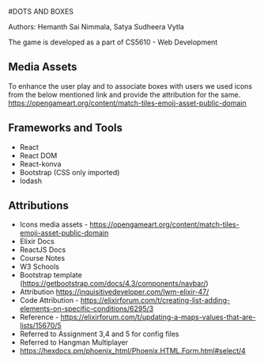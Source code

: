 #DOTS AND BOXES

Authors: Hemanth Sai Nimmala, Satya Sudheera Vytla

The game is developed as a part of CS5610 - Web Development

## Media Assets

To enhance the user play and to associate boxes with users we used icons
from the below mentioned link and provide the attribution for the same.
https://opengameart.org/content/match-tiles-emoji-asset-public-domain

## Frameworks and Tools

- React
- React DOM
- React-konva
- Bootstrap (CSS only imported)
- lodash

## Attributions
- Icons media assets - https://opengameart.org/content/match-tiles-emoji-asset-public-domain
- Elixir Docs
- ReactJS Docs
- Course Notes
- W3 Schools
- Bootstrap template (https://getbootstrap.com/docs/4.3/components/navbar/)
- Attribution https://inquisitivedeveloper.com/lwm-elixir-47/
- Code Attribution - https://elixirforum.com/t/creating-list-adding-elements-on-specific-conditions/6295/3
- Reference - https://elixirforum.com/t/updating-a-maps-values-that-are-lists/15670/5
- Referred to Assignment 3,4 and 5 for config files
- Referred to Hangman Multiplayer 
- https://hexdocs.pm/phoenix_html/Phoenix.HTML.Form.html#select/4
